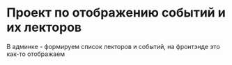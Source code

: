 Проект по отображению событий и их лекторов
============================

В админке - формируем список лекторов и событий, на фронтэнде это как-то отображаем
